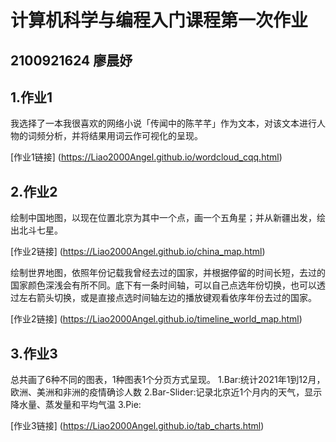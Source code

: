 # 计算机科学与编程入门课程第一次作业
## 2100921624 廖晨妤
## 1.作业1
我选择了一本我很喜欢的网络小说「传闻中的陈芊芊」作为文本，对该文本进行人物的词频分析，并将结果用词云作可视化的呈现。

[作业1链接] (https://Liao2000Angel.github.io/wordcloud_cqq.html)
## 2.作业2
绘制中国地图，以现在位置北京为其中一个点，画一个五角星；并从新疆出发，绘出北斗七星。

[作业2链接] (https://Liao2000Angel.github.io/china_map.html)

绘制世界地图，依照年份记载我曾经去过的国家，并根据停留的时间长短，去过的国家颜色深浅会有所不同。底下有一条时间轴，可以自己点选年份切换，也可以透过左右箭头切换，或是直接点选时间轴左边的播放键观看依序年份去过的国家。

[作业2链接] (https://Liao2000Angel.github.io/timeline_world_map.html)
## 3.作业3
总共画了6种不同的图表，1种图表1个分页方式呈现。
1.Bar:统计2021年1到12月，欧洲、美洲和非洲的疫情确诊人数
2.Bar-Slider:记录北京近1个月内的天气，显示降水量、蒸发量和平均气温
3.Pie:

[作业3链接] (https://Liao2000Angel.github.io/tab_charts.html)
